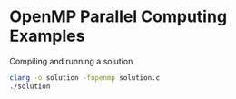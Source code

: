 # OpenMP Parallel Computing Examples

Compiling and running a solution

```bash
clang -o solution -fopenmp solution.c
./solution
```
